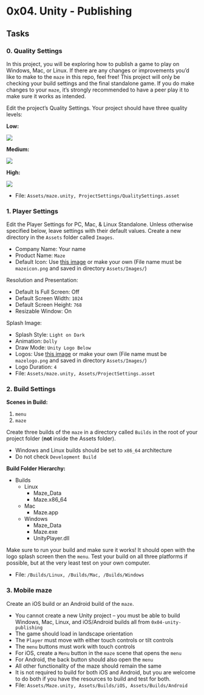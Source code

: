 # 0x04. Unity - Publishing
## Tasks

### 0. Quality Settings

In this project, you will be exploring how to publish a game to play on Windows, Mac, or Linux. If there are any changes or improvements you’d like to make to the  `maze`  in this repo, feel free! This project will only be checking your build settings and the final standalone game. If you do make changes to your  `maze`, it’s strongly recommended to have a peer play it to make sure it works as intended.

Edit the project’s Quality Settings. Your project should have three quality levels:

**Low:**

[![](https://s3.eu-west-3.amazonaws.com/hbtn.intranet.project.files/holbertonschool-cs-unity/423/0-qualitysettings-low.png)](https://s3.eu-west-3.amazonaws.com/hbtn.intranet.project.files/holbertonschool-cs-unity/423/0-qualitysettings-low.png)

**Medium:**

[![](https://s3.eu-west-3.amazonaws.com/hbtn.intranet.project.files/holbertonschool-cs-unity/423/0-qualitysettings-medium.png)](https://s3.eu-west-3.amazonaws.com/hbtn.intranet.project.files/holbertonschool-cs-unity/423/0-qualitysettings-medium.png)

**High:**

[![](https://s3.eu-west-3.amazonaws.com/hbtn.intranet.project.files/holbertonschool-cs-unity/423/0-qualitysettings-high.png)](https://s3.eu-west-3.amazonaws.com/hbtn.intranet.project.files/holbertonschool-cs-unity/423/0-qualitysettings-high.png)


-   File:  `Assets/maze.unity, ProjectSettings/QualitySettings.asset`

### 1. Player Settings

Edit the Player Settings for PC, Mac, & Linux Standalone. Unless otherwise specified below, leave settings with their default values. Create a new directory in the  `Assets`  folder called  `Images`.

-   Company Name: Your name
-   Product Name:  `Maze`
-   Default Icon: Use  [this image](https://s3.eu-west-3.amazonaws.com/hbtn.intranet.project.files/holbertonschool-cs-unity/423/mazeicon.png "this image")  or make your own (File name must be  `mazeicon.png`  and saved in directory  `Assets/Images/`)

Resolution and Presentation:

-   Default Is Full Screen: Off
-   Default Screen Width:  `1024`
-   Default Screen Height:  `768`
-   Resizable Window: On

Splash Image:

-   Splash Style:  `Light on Dark`
-   Animation:  `Dolly`
-   Draw Mode:  `Unity Logo Below`
-   Logos: Use  [this image](https://s3.eu-west-3.amazonaws.com/hbtn.intranet.project.files/holbertonschool-cs-unity/423/mazelogo.png "this image")  or make your own (File name must be  `mazelogo.png`  and saved in directory  `Assets/Images/`)
-   Logo Duration:  `4`
-   File:  `Assets/maze.unity, Assets/ProjectSettings.asset`

### 2. Build Settings

**Scenes in Build:**

1.  `menu`
2.  `maze`

Create three builds of the  `maze`  in a directory called  `Builds`  in the root of your project folder (**not**  inside the Assets folder).

-   Windows and Linux builds should be set to  `x86_64`  architecture
-   Do not check  `Development Build`

**Build Folder Hierarchy:**

-   Builds
    -   Linux
        -   Maze_Data
        -   Maze.x86_64
    -   Mac
        -   Maze.app
    -   Windows
        -   Maze_Data
        -   Maze.exe
        -   UnityPlayer.dll

Make sure to run your build and make sure it works! It should open with the logo splash screen then the  `menu`. Test your build on all three platforms if possible, but at the very least test on your own computer.
-   File:  `/Builds/Linux, /Builds/Mac, /Builds/Windows`

### 3. Mobile maze

Create an iOS build or an Android build of the  `maze`.

-   You cannot create a new Unity project – you must be able to build Windows, Mac, Linux, and iOS/Android builds all from  `0x04-unity-publishing`
-   The game should load in landscape orientation
-   The  `Player`  must move with either touch controls or tilt controls
-   The  `menu`  buttons must work with touch controls
-   For iOS, create a  `Menu`  button in the  `maze`  scene that opens the  `menu`
-   For Android, the back button should also open the  `menu`
-   All other functionality of the maze should remain the same
-   It is not required to build for both iOS and Android, but you are welcome to do both if you have the resources to build and test for both.
-   File:  `Assets/Maze.unity, Assets/Builds/iOS, Assets/Builds/Android`